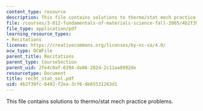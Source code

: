 ```yaml
---
content_type: resource
description: This file contains solutions to thermo/stat mech practice problems.
file: /courses/3-012-fundamentals-of-materials-science-fall-2005/4b2f39fc6492f2ea3cf6de65531263d1_rec9t_stat_sol.pdf
file_type: application/pdf
learning_resource_types:
- Recitations
license: https://creativecommons.org/licenses/by-nc-sa/4.0/
ocw_type: OCWFile
parent_title: Recitations
parent_type: CourseSection
parent_uid: 2fe4c0af-6394-da86-282d-2c11aa8992de
resourcetype: Document
title: rec9t_stat_sol.pdf
uid: 4b2f39fc-6492-f2ea-3cf6-de65531263d1
---
```

This file contains solutions to thermo/stat mech practice problems.